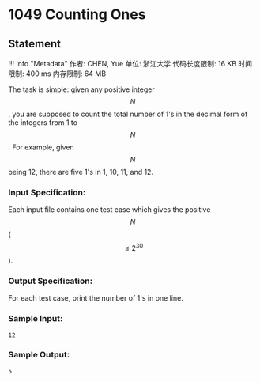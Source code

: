 
# 1049 Counting Ones

## Statement

!!! info "Metadata"
    作者: CHEN, Yue
    单位: 浙江大学
    代码长度限制: 16 KB
    时间限制: 400 ms
    内存限制: 64 MB

The task is simple: given any positive integer $$N$$, you are supposed to count the total number of 1's in the decimal form of the integers from 1 to $$N$$. For example, given $$N$$ being 12, there are five 1's in 1, 10, 11, and 12.

### Input Specification:

Each input file contains one test case which gives the positive $$N$$ ($$\le 2^{30}$$).

### Output Specification:

For each test case, print the number of 1's in one line.

### Sample Input:
```plaintext
12
```

### Sample Output:
```plaintext
5
```


